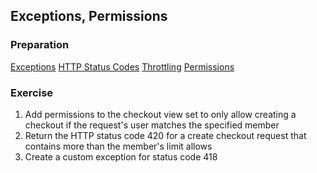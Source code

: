 ## Exceptions, Permissions

### Preparation
[Exceptions](http://www.django-rest-framework.org/api-guide/exceptions/)
[HTTP Status Codes](http://httpstatus.es/)
[Throttling](http://www.django-rest-framework.org/api-guide/throttling/)
[Permissions](http://www.django-rest-framework.org/api-guide/permissions/)

### Exercise
1. Add permissions to the checkout view set to only allow creating a checkout if the request's
    user matches the specified member
2. Return the HTTP status code 420 for a create checkout request that contains more than the member's
    limit allows
3. Create a custom exception for status code 418
